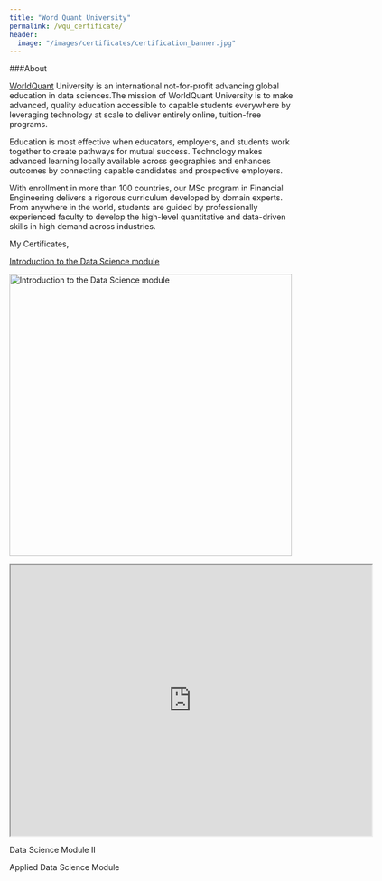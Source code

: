 ```yaml
---
title: "Word Quant University"
permalink: /wqu_certificate/
header:
  image: "/images/certificates/certification_banner.jpg"
---
```


###About

[WorldQuant](https://wqu.org/) University is an international not-for-profit advancing global education in data sciences.The mission of WorldQuant University is to make advanced, quality education accessible to capable students everywhere by leveraging technology at scale to deliver entirely online, tuition-free programs.

Education is most effective when educators, employers, and students work together to create pathways for mutual success. Technology makes advanced learning locally available across geographies and enhances outcomes by connecting capable candidates and prospective employers.

With enrollment in more than 100 countries, our MSc program in Financial Engineering delivers a rigorous curriculum developed by domain experts. From anywhere in the world, students are guided by professionally experienced faculty to develop the high-level quantitative and data-driven skills in high demand across industries.

My Certificates,

[Introduction to the Data Science module](https://photos.app.goo.gl/Q1BAis4HZQKoYAuq5)
<a class="image fit" type ="application/image"><img src="https://photos.google.com/photo/AF1QipO0JQlyfnQ-JZTMT2b2T73XICpv9BU8qkUsIuNq" alt="" class= "certificate_image"></a>



<a href="https://drive.google.com/file/d/0BxgAEV4UgdmlVlZwLTJsM1ZFSGt4ZmthYkREZkxlZVVsc2pr/view?usp=sharing"><img src="https://drive.google.com/file/d/0BxgAEV4UgdmlVlZwLTJsM1ZFSGt4ZmthYkREZkxlZVVsc2pr/view?usp=sharing" style="width: 500px; max-width: 100%; height: auto" title="Introduction to the Data Science module"/></a>

<a class="cert"><iframe src="https://drive.google.com/file/d/0BxgAEV4UgdmlVlZwLTJsM1ZFSGt4ZmthYkREZkxlZVVsc2pr/preview" width="640" height="480"></iframe></a>

Data Science Module II
<a href="/images/certificates/Certificate of Completion WQU Module II.pdf" class="image fit" type="application/pdf"><img src="images/marr_pic.jpg" alt=""></a>

Applied Data Science Module
<a href="/images/certificates/Certificate of Completion WQU Full.pdf" class="image fit" type="application/pdf"><img src="images/marr_pic.jpg" alt=""></a>

